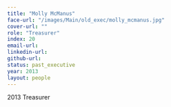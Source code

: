 ```yaml
---
title: "Molly McManus"
face-url: "/images/Main/old_exec/molly_mcmanus.jpg"
cover-url: ""
role: "Treasurer"
index: 20
email-url:
linkedin-url:
github-url:
status: past_executive
year: 2013
layout: people
---
```

2013 Treasurer

